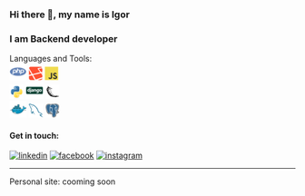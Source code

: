 ### Hi there 👋, my name is Igor
### I am Backend developer

Languages and Tools:  
<img src='https://raw.githubusercontent.com/devicons/devicon/master/icons/php/php-plain.svg' alt='php' height='30'>
<img src='https://raw.githubusercontent.com/devicons/devicon/master/icons/laravel/laravel-plain.svg' alt='php' height='24'>
<img src='https://raw.githubusercontent.com/devicons/devicon/master/icons/javascript/javascript-original.svg' alt='javascript' height='24'>  
<img src='https://raw.githubusercontent.com/devicons/devicon/master/icons/python/python-original.svg' alt='python' height='25'>
<img src='https://raw.githubusercontent.com/devicons/devicon/master/icons/django/django-original.svg' alt='django' height='30'>
<img src='https://raw.githubusercontent.com/devicons/devicon/master/icons/flask/flask-original.svg' alt='flask' height='25'>   
<img src='https://raw.githubusercontent.com/devicons/devicon/master/icons/docker/docker-original.svg' alt='docker' height='30'>
<img src='https://raw.githubusercontent.com/devicons/devicon/master/icons/mysql/mysql-original.svg' alt='mysql' height='25'>
<img src='https://raw.githubusercontent.com/devicons/devicon/master/icons/postgresql/postgresql-original.svg' alt='mysql' height='25'>


#### Get in touch:
[<img src='https://cdn.jsdelivr.net/npm/simple-icons@3.0.1/icons/linkedin.svg' alt='linkedin' height='20'>](https://www.linkedin.com/in/igorshirinkin/)  [<img src='https://cdn.jsdelivr.net/npm/simple-icons@3.0.1/icons/facebook.svg' alt='facebook' height='20'>](https://www.facebook.com/shirinkinigor)  [<img src='https://cdn.jsdelivr.net/npm/simple-icons@3.0.1/icons/instagram.svg' alt='instagram' height='20'>](https://www.instagram.com/igorshirinkin/) 
_________
Personal site: cooming soon
